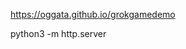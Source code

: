 <a href="https://oggata.github.io/grokgamedemo">https://oggata.github.io/grokgamedemo</a>

python3 -m http.server